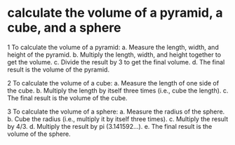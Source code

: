 # calculate the volume of a pyramid, a cube, and a sphere

   1 To calculate the volume of a pyramid:
    a. Measure the length, width, and height of the pyramid.
    b. Multiply the length, width, and height together to get the volume.
    c. Divide the result by 3 to get the final volume.
    d. The final result is the volume of the pyramid.

   2 To calculate the volume of a cube:
    a. Measure the length of one side of the cube.
    b. Multiply the length by itself three times (i.e., cube the length).
    c. The final result is the volume of the cube.

   3 To calculate the volume of a sphere:
    a. Measure the radius of the sphere.
    b. Cube the radius (i.e., multiply it by itself three times).
    c. Multiply the result by 4/3.
    d. Multiply the result by pi (3.141592...).
    e. The final result is the volume of the sphere.
